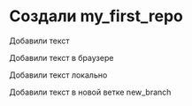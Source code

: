 # Создали my_first_repo

Добавили текст

Добавили текст в браузере

Добавили текст локально

Добавили текст в новой ветке new_branch